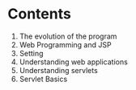 # Contents

1. The evolution of the program
2. Web Programming and JSP
3. Setting
4. Understanding web applications
5. Understanding servlets
6. Servlet Basics